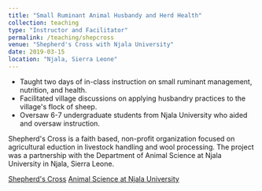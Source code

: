 ```yaml
---
title: "Small Ruminant Animal Husbandy and Herd Health"
collection: teaching
type: "Instructor and Facilitator"
permalink: /teaching/shepcross
venue: "Shepherd's Cross with Njala University"
date: 2019-03-15
location: "Njala, Sierra Leone"
---
```

- Taught two days of in-class instruction on small ruminant management, nutrition, and health.
- Facilitated village discussions on applying husbandry practices to the village's flock of sheep.
- Oversaw 6-7 undergraduate students from Njala University who aided and oversaw instruction.

Shepherd's Cross is a faith based, non-profit organization focused on agricultural eduction in livestock handling and wool processing. The project was a partnership with the Department of Animal Science at Njala University in Njala, Sierra Leone. 

[Shepherd's Cross](https://www.shepherdscross.com/)
[Animal Science at Njala University](https://njala.edu.sl/agriculture/animal-sciences)


